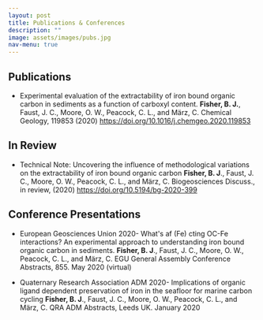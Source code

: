 ```yaml
---
layout: post
title: Publications & Conferences 
description: ""
image: assets/images/pubs.jpg
nav-menu: true
---
```

<h2>Publications</h2>
<ul>
<li>Experimental evaluation of the extractability of iron bound organic carbon in sediments as a function of carboxyl content. <strong>Fisher, B. J.</strong>, Faust, J. C., Moore, O. W., Peacock, C. L., and M&auml;rz, C. Chemical Geology, 119853 (2020)&nbsp;<a title="Persistent link using digital object identifier" href="https://doi.org/10.1016/j.chemgeo.2020.119853" aria-label="Persistent link using digital object identifier">https://doi.org/10.1016/j.chemgeo.2020.119853</a></li>
</ul>
<h2>In Review</h2>
<ul>
<li>Technical Note: Uncovering the influence of methodological variations on the extractability of iron bound organic carbon <strong>Fisher, B. J</strong>., Faust, J. C., Moore, O. W., Peacock, C. L., and M&auml;rz, C. Biogeosciences Discuss., in review, (2020) <a href="https://doi.org/10.5194/bg-2020-399">https://doi.org/10.5194/bg-2020-399</a></li>
</ul>
<h2>Conference Presentations</h2>
<ul>
<li>European Geosciences Union&nbsp;2020-&nbsp;What's af (Fe) cting OC-Fe interactions? An experimental approach to understanding iron bound organic carbon in sediments. <strong>Fisher, B. J</strong>., Faust, J. C., Moore, O. W., Peacock, C. L., and M&auml;rz, C. EGU General Assembly Conference Abstracts, 855. May 2020 (virtual)</li>
</ul>
<ul>
<li>Quaternary Research Association ADM 2020-&nbsp;Implications of organic ligand dependent preservation of iron in the seafloor for marine carbon cycling <strong>Fisher, B. J</strong>., Faust, J. C., Moore, O. W., Peacock, C. L., and M&auml;rz, C. QRA ADM Abstracts, Leeds UK. January 2020</li>
</ul>
